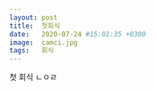 ```yaml
---
layout: post
title:  첫회식
date:   2020-07-24 #15:01:35 +0300
image:  camci.jpg
tags:   회식
---
```


첫 회식
ㄴㅇㄹ
